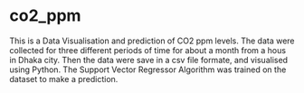 # co2_ppm

This is a Data Visualisation and prediction of CO2 ppm levels.
The data were collected for three different periods of time for about a month
from a hous in Dhaka city. Then the data were save in a csv file formate, and
visualised using Python. The Support Vector Regressor Algorithm was trained on
the dataset to make a prediction.
